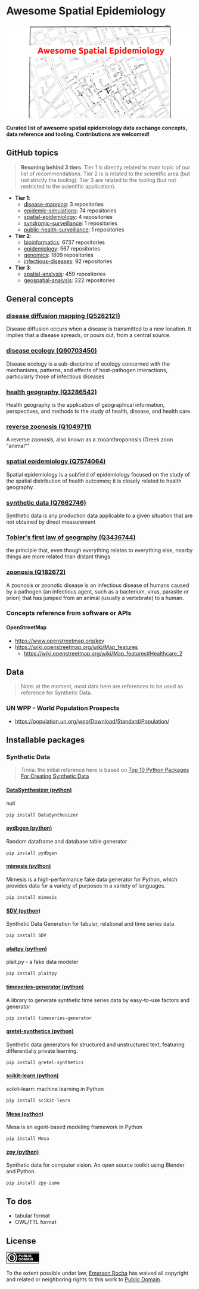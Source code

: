 # Awesome Spatial Epidemiology
![Awesome Spatial Epidemiology Banner](partials/awesome-spatial-epidemiology.jpg)

**Curated list of awesome spatial epidemiology data exchange concepts, data reference and tooling. Contributions are welcomed!**

## GitHub topics
> **Resoning behind 3 tiers**: Tier 1 is directly related to main topic of our list of recommendations.
> Tier 2 is is related to the scientific area (but not strictly the tooling).
> Tier 3 are related to the tooling (but not restricted to the scientific application).

- **Tier 1**:
  - [disease-mapping](https://github.com/topics/disease-mapping): 3 repositories
  - [epidemic-simulations](https://github.com/topics/epidemic-simulations): 74 repositories
  - [spatial-epidemiology](https://github.com/topics/spatial-epidemiology): 4 repositories
  - [syndromic-surveillance](https://github.com/topics/syndromic-surveillance): 1 repositories
  - [public-health-surveillance](https://github.com/topics/public-health-surveillance): 1 repositories
- **Tier 2**:
  - [bioinformatics](https://github.com/topics/bioinformatics): 6737 repositories
  - [epidemiology](https://github.com/topics/epidemiology): 567 repositories
  - [genomics](https://github.com/topics/genomics): 1809 repositories
  - [infectious-diseases](https://github.com/topics/infectious-diseases): 92 repositories
- **Tier 3**:
  - [spatial-analysis](https://github.com/topics/spatial-analysis): 459 repositories
  - [geospatial-analysis](https://github.com/topics/geospatial-analysis): 222 repositories

## General concepts

### [disease diffusion mapping (Q5282121)](https://www.wikidata.org/wiki/Q5282121)
Disease diffusion occurs when a disease is transmitted to a new location. It implies that a disease spreads, or pours out, from a central source.

### [disease ecology (Q60703450)](https://www.wikidata.org/wiki/Q60703450)
Disease ecology is a sub-discipline of ecology concerned with the mechanisms, patterns, and effects of host-pathogen interactions, particularly those of infectious diseases

### [health geography (Q3286542)](https://www.wikidata.org/wiki/Q3286542)
Health geography is the application of geographical information, perspectives, and methods to the study of health, disease, and health care.

### [reverse zoonosis (Q1049711)](https://www.wikidata.org/wiki/Q1049711)
A reverse zoonosis, also known as a zooanthroponosis (Greek zoon &quot;animal&quot;&quot;

### [spatial epidemiology (Q7574064)](https://www.wikidata.org/wiki/Q7574064)
Spatial epidemiology is a subfield of epidemiology focused on the study of the spatial distribution of health outcomes; it is closely related to health geography.

### [synthetic data (Q7662746)](https://www.wikidata.org/wiki/Q7662746)
Synthetic data is any production data applicable to a given situation that are not obtained by direct measurement

### [Tobler's first law of geography (Q3436744)](https://www.wikidata.org/wiki/Q3436744)
the principle that, even though everything relates to everything else, nearby things are more related than distant things

### [zoonosis (Q182672)](https://www.wikidata.org/wiki/Q182672)
A zoonosis or zoonotic disease is an infectious disease of humans caused by a pathogen (an infectious agent, such as a bacterium, virus, parasite or prion) that has jumped from an animal (usually a vertebrate) to a human.


### Concepts reference from software or APIs

#### OpenStreetMap
- https://www.openstreetmap.org/key
- https://wiki.openstreetmap.org/wiki/Map_features
  - https://wiki.openstreetmap.org/wiki/Map_features#Healthcare_2

## Data

> Note: at the moment, most data here are references to be used as reference for Synthetic Data.

### UN WPP - World Population Prospects

- https://population.un.org/wpp/Download/Standard/Population/

## Installable packages

### Synthetic Data
> Trivia: the initial reference here is based on [Top 10 Python Packages For Creating Synthetic Data](https://www.activestate.com/blog/top-10-python-packages-for-creating-synthetic-data/)

#### [DataSynthesizer (python)](https://github.com/DataResponsibly/DataSynthesizer)
null
```
pip install DataSynthesizer
```
#### [pydbgen (python)](https://github.com/tirthajyoti/pydbgen)
Random dataframe and database table generator
```
pip install pydbgen
```
#### [mimesis (python)](https://github.com/lk-geimfari/mimesis)
Mimesis is a high-performance fake data generator for Python, which provides data for a variety of purposes in a variety of languages. 
```
pip install mimesis
```
#### [SDV (python)](https://github.com/sdv-dev/SDV)
Synthetic Data Generation for tabular, relational and time series data.
```
pip install SDV
```
#### [plaitpy (python)](https://github.com/plaitpy/plaitpy)
plait.py - a fake data modeler 
```
pip install plaitpy
```
#### [timeseries-generator (python)](https://github.com/Nike-Inc/timeseries-generator)
A library to generate synthetic time series data by easy-to-use factors and generator
```
pip install timeseries-generator
```
#### [gretel-synthetics (python)](https://github.com/gretelai/gretel-synthetics)
Synthetic data generators for structured and unstructured text, featuring differentially private learning.
```
pip install gretel-synthetics
```
#### [scikit-learn (python)](https://github.com/scikit-learn/scikit-learn)
scikit-learn: machine learning in Python
```
pip install scikit-learn
```
#### [Mesa (python)](https://github.com/projectmesa/mesa)
Mesa is an agent-based modeling framework in Python
```
pip install Mesa
```
#### [zpy (python)](https://github.com/ZumoLabs/zpy)
Synthetic data for computer vision. An open source toolkit using Blender and Python.
```
pip install zpy-zumo
```

## To dos

- tabular format
- OWL/TTL format

## License

[![Public Domain](partials/public-domain.png)](UNLICENSE)

To the extent possible under law, [Emerson Rocha](https://github.com/fititnt)
has waived all copyright and related or neighboring rights to this work to
[Public Domain](UNLICENSE).

